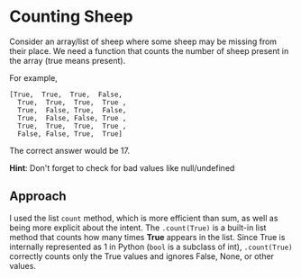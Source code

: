 # Counting Sheep

Consider an array/list of sheep where some sheep may be missing from their place. We need a function that counts the number of sheep present in the array (true means present).

For example,

```
[True,  True,  True,  False,
  True,  True,  True,  True ,
  True,  False, True,  False,
  True,  False, False, True ,
  True,  True,  True,  True ,
  False, False, True,  True]
```

The correct answer would be 17.

**Hint**: Don't forget to check for bad values like null/undefined

## Approach

I used the list `count` method, which is more efficient than sum, as well as being more explicit about the intent. The `.count(True)` is a built-in list method that counts how many times **True** appears in the list. Since True is internally represented as 1 in Python (`bool` is a subclass of int), `.count(True)` correctly counts only the True values and ignores False, None, or other values.
